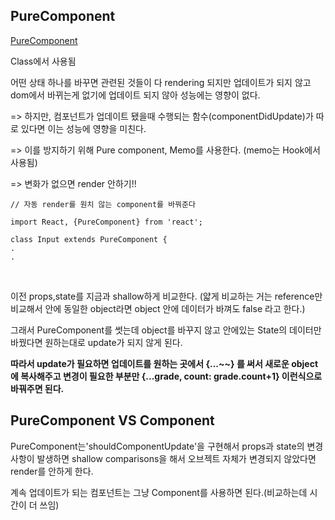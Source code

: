 ## PureComponent

[PureComponent](https://reactjs.org/docs/react-api.html#reactpurecomponent)

Class에서 사용됨

어떤 상태 하나를 바꾸면 관련된 것들이 다 rendering 되지만 업데이트가 되지 않고 dom에서 바뀌는게 없기에 업데이트 되지 않아 성능에는 영향이 없다.

=> 하지만, 컴포넌트가 업데이트 됐을때 수행되는 함수(componentDidUpdate)가 따로 있다면 이는 성능에 영향을 미친다.

=> 이를 방지하기 위해 Pure component, Memo를 사용한다. (memo는 Hook에서 사용됨)

=> 변화가 없으면 render 안하기!!


```
// 자동 render를 원치 않는 component를 바꿔준다

import React, {PureComponent} from 'react';

class Input extends PureComponent {
.
.

```

<br>

이전 props,state를 지금과 shallow하게 비교한다. (얇게 비교하는 거는 reference만 비교해서 안에 동일한 object라면 object 안에 데이터가 바껴도 false 라고 한다.) 

그래서 PureComponent를 썻는데 object를 바꾸지 않고 안에있는 State의 데이터만 바꿨다면 원하는대로 update가 되지 않게 된다.

**따라서 update가 필요하면 업데이트를 원하는 곳에서 {...~~} 를 써서 새로운 object에 복사해주고 변경이 필요한 부분만 {...grade, count: grade.count+1} 이런식으로 바꿔주면 된다.**


## PureComponent VS Component

PureComponent는'shouldComponentUpdate'을 구현해서 props과 state의 변경사항이 발생하면 shallow comparisons을 해서 오브젝트 자체가 변경되지 않았다면 render를 안하게 한다.

계속 업데이트가 되는 컴포넌트는 그냥 Component를 사용하면 된다.(비교하는데 시간이 더 쓰임)



